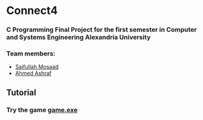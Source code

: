 # Connect4
### C Programming Final Project for the first semester in Computer and Systems Engineering Alexandria University
### Team members:
- [Saifullah Mosaad](https://github.com/Saifullah-1)
- [Ahmed Ashraf](https://github.com/AhmedIAshraf)
## Tutorial


### Try the game [game.exe](https://github.com/Saifullah-1/Connect4/blob/C4/Connect4.exe)
